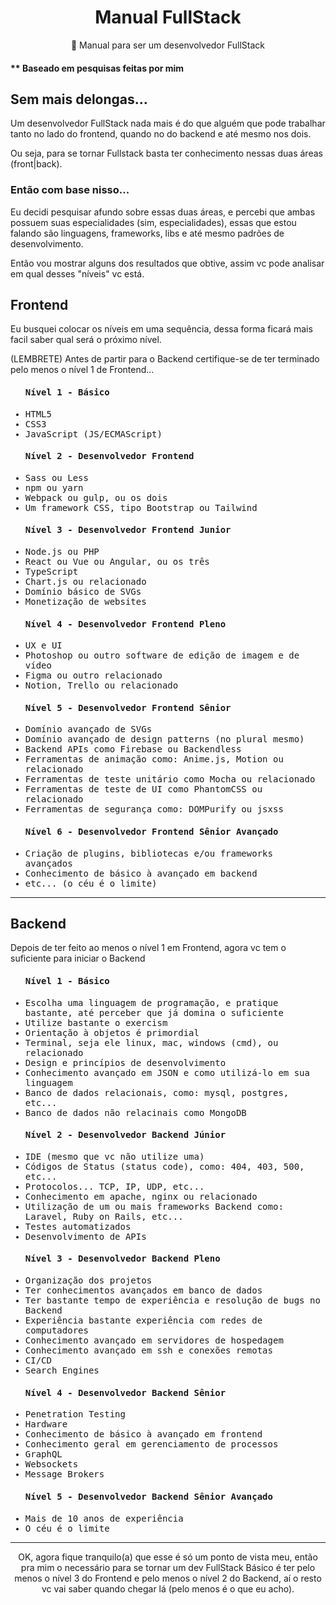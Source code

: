 <h1 align="center">Manual FullStack</h1>
<p align="center">📖 Manual para ser um desenvolvedor FullStack</p>

<h4>** Baseado em pesquisas feitas por mim</h2>

<h2>Sem mais delongas...</h2>
<p>Um desenvolvedor FullStack nada mais é do que alguém que pode trabalhar tanto no lado do frontend, quando no do backend e até mesmo nos dois.</p>
<p>Ou seja, para se tornar Fullstack basta ter conhecimento nessas duas áreas (front|back).</p>

<h3>Então com base nisso...</h3>
<p>Eu decidi pesquisar afundo sobre essas duas áreas, e percebi que ambas possuem suas especialidades (sim, especialidades), essas que estou falando são linguagens, frameworks, libs e até mesmo padrões de desenvolvimento.</p>
<p>Então vou mostrar alguns dos resultados que obtive, assim vc pode analisar em qual desses "níveis" vc está.</p>

<h2>Frontend</h2>
<p>Eu busquei colocar os níveis em uma sequência, dessa forma ficará mais facil saber qual será o próximo nível.</p>
<p>(LEMBRETE) Antes de partir para o Backend certifique-se de ter terminado pelo menos o nível 1 de Frontend...</p>
<kbd>
  <ul>
    <h4>Nível 1 - Básico</h4>
    <li>HTML5</li>
    <li>CSS3</li>
    <li>JavaScript (JS/ECMAScript)</li>
  </ul>
  
  <ul>
    <h4>Nível 2 - Desenvolvedor Frontend</h4>
    <li>Sass ou Less</li>
    <li>npm ou yarn</li>
    <li>Webpack ou gulp, ou os dois</li>
    <li>Um framework CSS, tipo Bootstrap ou Tailwind</li>
  </ul>
  
  <ul>
    <h4>Nível 3 - Desenvolvedor Frontend Junior</h4>
    <li>Node.js ou PHP</li>
    <li>React ou Vue ou Angular, ou os três</li>
    <li>TypeScript</li>
    <li>Chart.js ou relacionado</li>
    <li>Domínio básico de SVGs</li>
    <li>Monetização de websites</li>
  </ul>
  
  <ul>
    <h4>Nível 4 - Desenvolvedor Frontend Pleno</h4>
    <li>UX e UI</li>
    <li>Photoshop ou outro software de edição de imagem e de vídeo</li>
    <li>Figma ou outro relacionado</li>
    <li>Notion, Trello ou relacionado</li>
  </ul>
  
  <ul>
    <h4>Nível 5 - Desenvolvedor Frontend Sênior</h4>
    <li>Domínio avançado de SVGs</li>
    <li>Domínio avançado de design patterns (no plural mesmo)</li>
    <li>Backend APIs como Firebase ou Backendless</li>
    <li>Ferramentas de animação como: Anime.js, Motion ou relacionado</li>
    <li>Ferramentas de teste unitário como Mocha ou relacionado</li>
    <li>Ferramentas de teste de UI como PhantomCSS ou relacionado</li>
    <li>Ferramentas de segurança como: DOMPurify ou jsxss</li>
  </ul>
  
  <ul>
    <h4>Nível 6 - Desenvolvedor Frontend Sênior Avançado</h4>
    <li>Criação de plugins, bibliotecas e/ou frameworks avançados</li>
    <li>Conhecimento de básico à avançado em backend</li>
    <li>etc... (o céu é o limite)</li>
  </ul>
</kbd>

<hr>

<h2>Backend</h2>
<p>Depois de ter feito ao menos o nível 1 em Frontend, agora vc tem o suficiente para iniciar o Backend</p>
<kbd>
  <ul>
    <h4>Nível 1 - Básico</h4>
    <li>Escolha uma linguagem de programação, e pratique bastante, até perceber que já domina o suficiente</li>
    <li>Utilize bastante o exercism</li>
    <li>Orientação à objetos é primordial</li>
    <li>Terminal, seja ele linux, mac, windows (cmd), ou relacionado</li>
    <li>Design e princípios de desenvolvimento</li>
    <li>Conhecimento avançado em JSON e como utilizá-lo em sua linguagem</li>
    <li>Banco de dados relacionais, como: mysql, postgres, etc...</li>
    <li>Banco de dados não relacinais como MongoDB</li>
  </ul>
  
  <ul>
    <h4>Nível 2 - Desenvolvedor Backend Júnior</h4>
    <li>IDE (mesmo que vc não utilize uma)</li>
    <li>Códigos de Status (status code), como: 404, 403, 500, etc...</li>
    <li>Protocolos... TCP, IP, UDP, etc...</li>
    <li>Conhecimento em apache, nginx ou relacionado</li>
    <li>Utilização de um ou mais frameworks Backend como: Laravel, Ruby on Rails, etc...</li>
    <li>Testes automatizados</li>
    <li>Desenvolvimento de APIs</li>
  </ul>
  
  <ul>
    <h4>Nível 3 - Desenvolvedor Backend Pleno</h4>
    <li>Organização dos projetos</li>
    <li>Ter conhecimentos avançados em banco de dados</li>
    <li>Ter bastante tempo de experiência e resolução de bugs no Backend</li>
    <li>Experiência bastante experiência com redes de computadores</li>
    <li>Conhecimento avançado em servidores de hospedagem</li>
    <li>Conhecimento avançado em ssh e conexões remotas</li>
    <li>CI/CD</li>
    <li>Search Engines</li>
  </ul>
  
  <ul>
    <h4>Nível 4 - Desenvolvedor Backend Sênior</h4>
    <li>Penetration Testing</li>
    <li>Hardware</li>
    <li>Conhecimento de básico à avançado em frontend</li>
    <li>Conhecimento geral em gerenciamento de processos</li>
    <li>GraphQL</li>
    <li>Websockets</li>
    <li>Message Brokers</li>
  </ul>
  
  <ul>
    <h4>Nível 5 - Desenvolvedor Backend Sênior Avançado</h4>
    <li>Mais de 10 anos de experiência</li>
    <li>O céu é o limite</li>
  </ul>
</kbd>

<hr>

<footer align="center">
  OK, agora fique tranquilo(a) que esse é só um ponto de vista meu, então pra mim o necessário para se tornar um dev FullStack Básico é ter pelo menos o nível 3 do Frontend e pelo menos o nível 2 do Backend, aí o resto vc vai saber quando chegar lá (pelo menos é o que eu acho).
</footer>
